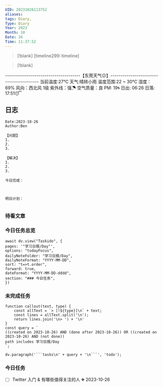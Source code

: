 ```yaml
---
UID: 20231026113752
aliases: 
tags: Diary,
Type: Diary
Year: 2023
Month: 10
Date: 26
Time: 11:37:52
---
```

> [!blank] 
> [timeline299::timeline]

>[!blank]
> 
--------------------------------------【东莞天气😕】-----------------------------------------
当前温度:27℃
天气:晴转小雨
温度范围:22 ~ 30℃
湿度：69%
风向：西北风 1级
紫外线：强☂
空气质量：良 PM: 19🌀
日出: 06:26 日落: 17:51😴

## 日志

```
Date:2023-10-26
Author:Ben

【问题】
1.
2.
3.

【解决】
1.
2.
3.

今日完成：



明日计划：


```


### 待看文章



### 今日任务总览

```dataviewjs
await dv.view("Taskido", {
pages: '"学习日报/Day"',
options: "todayFocus",
dailyNoteFolder: "学习日报/Day",
dailyNoteFormat: "YYYY-MM-DD",
sort: "t=>t.order",
forward: true,
dateFormat: "YYYY-MM-DD-dddd",
section: "### 今日任务",
})
```

### 未完成任务

```dataviewjs
function callout(text, type) {
    const allText = `> [!${type}]\n` + text;
    const lines = allText.split('\n');
    return lines.join('\n> ') + '\n'
}
const query = `
((created on 2023-10-26) AND (done after 2023-10-26)) OR ((created on 2023-10-26) AND (not done))
path includes 学习日报/Day
`;

dv.paragraph('```tasks\n' + query + '\n```', 'todo');
```



### 今日任务

- [ ] Twitter 入门 & 有哪些值得关注的人 ➕ 2023-10-26